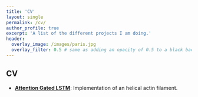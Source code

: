 ```yaml
---
title: 'CV'
layout: single
permalink: /cv/
author_profile: true
excerpt: 'A list of the different projects I am doing.'
header:
  overlay_image: /images/paris.jpg
  overlay_filter: 0.5 # same as adding an opacity of 0.5 to a black background
---
```


## CV

- [**Attention Gated LSTM**](https://www.ijm.fr/): Implementation of an helical actin filament.




